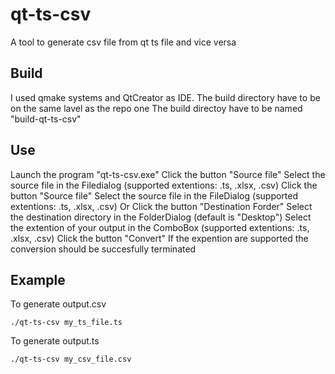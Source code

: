 # qt-ts-csv
A tool to generate csv file from qt ts file and vice versa

## Build
I used qmake systems and QtCreator as IDE.
The build directory have to be on the same lavel as the repo one
The build directoy have to be named "build-qt-ts-csv"

## Use
Launch the program "qt-ts-csv.exe"
Click the button "Source file"
Select the source file in the Filedialog
(supported extentions: .ts, .xlsx, .csv)
Click the button "Source file"
Select the source file in the FileDialog
	(supported extentions: .ts, .xlsx, .csv)
Or
	Click the button "Destination Forder"
	Select the destination directory in the FolderDialog
		(default is "Desktop")
	Select the extention of your output in the ComboBox
		(supported extentions: .ts, .xlsx, .csv)
Click the button "Convert"
	If the expention are supported the conversion should be
	succesfully terminated

## Example
To generate output.csv
```
./qt-ts-csv my_ts_file.ts
```
To generate output.ts
```
./qt-ts-csv my_csv_file.csv
```
